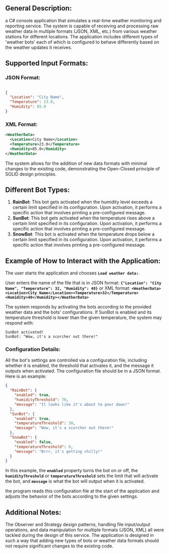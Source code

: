 ## **General Description:**

a C# console application that simulates a real-time weather monitoring and reporting service. The system is capable of receiving and processing raw weather data in multiple formats (JSON, XML, etc.) from various weather stations for different locations. The application includes different types of 'weather bots' each of which is configured to behave differently based on the weather updates it receives.

## **Supported Input Formats:**

### **JSON Format**:

```json

{
  "Location": "City Name",
  "Temperature": 23.0,
  "Humidity": 85.0
}
```

### **XML Format**:

```xml
<WeatherData>
  <Location>City Name</Location>
  <Temperature>23.0</Temperature>
  <Humidity>85.0</Humidity>
</WeatherData>
```

The system allows for the addition of new data formats with minimal changes to the existing code, demonstrating the Open-Closed principle of SOLID design principles.

## **Different Bot Types:**

1. **RainBot**: This bot gets activated when the humidity level exceeds a certain limit specified in its configuration. Upon activation, it performs a specific action that involves printing a pre-configured message.
2. **SunBot**: This bot gets activated when the temperature rises above a certain limit specified in its configuration. Upon activation, it performs a specific action that involves printing a pre-configured message.
3. **SnowBot**: This bot is activated when the temperature drops below a certain limit specified in its configuration. Upon activation, it performs a specific action that involves printing a pre-configured message.

## **Example of How to Interact with the Application:**

The user starts the application and chooses **`Load weather data:`**.

User enters the name of the file that is in JSON format: **`{"Location": "City Name", "Temperature": 32, "Humidity": 40}`** or XML format: **`<WeatherData><Location>City Name</Location><Temperature>32</Temperature><Humidity>40</Humidity></WeatherData>`**

The system responds by activating the bots according to the provided weather data and the bots' configurations. If SunBot is enabled and its temperature threshold is lower than the given temperature, the system may respond with:

```vbnet
SunBot activated!
SunBot: "Wow, it's a scorcher out there!"
```

### **Configuration Details:**

All the bot's settings are controlled via a configuration file, including whether it is enabled, the threshold that activates it, and the message it outputs when activated. The configuration file should be in a JSON format. Here is an example:

```json
{
  "RainBot": {
    "enabled": true,
    "humidityThreshold": 70,
    "message": "It looks like it's about to pour down!"
  },
  "SunBot": {
    "enabled": true,
    "temperatureThreshold": 30,
    "message": "Wow, it's a scorcher out there!"
  },
  "SnowBot": {
    "enabled": false,
    "temperatureThreshold": 0,
    "message": "Brrr, it's getting chilly!"
  }
}

```

In this example, the **`enabled`** property turns the bot on or off, the **`humidityThreshold`** or **`temperatureThreshold`** sets the limit that will activate the bot, and **`message`** is what the bot will output when it is activated.

the program reads this configuration file at the start of the application and adjusts the behavior of the bots according to the given settings.

## **Additional Notes:**

The Observer and Strategy design patterns, handling file input/output operations, and data manipulation for multiple formats (JSON, XML) all were tackled during the design of this service. The application is designed in such a way that adding new types of bots or weather data formats should not require significant changes to the existing code.
